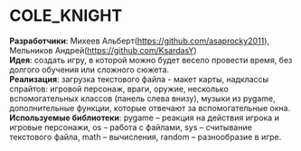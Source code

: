 # COLE_KNIGHT
**Разработчики**: Михеев Альберт(https://github.com/asaprocky2011),  
                  Мельников Андрей(https://github.com/KsardasY)  
**Идея**: создать игру, в которой можно будет весело провести время, без долгого обучения или сложного сюжета.  
**Реализация**: загрузка текстового файла - макет карты, надклассы спрайтов: игровой персонаж, враги, оружие, несколько вспомогательных классов (панель слева внизу), музыки из pygame, дополнительные функции, которые отвечают за вспомогательные окна.  
**Используемые библиотеки**: pygame – реакция на действия игрока и игровые персонажи, os – работа с файлами, sys – считывание текстового файла, math – вычисления, random – разнообразие в игре.
